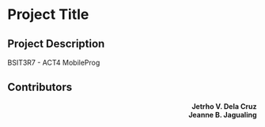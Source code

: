 # Project Title

## Project Description
BSIT3R7 - ACT4
MobileProg

## Contributors

<p align="right">
  <strong>Jetrho V. Dela Cruz</strong><br>
  <strong>Jeanne B. Jagualing</strong>
</p>

